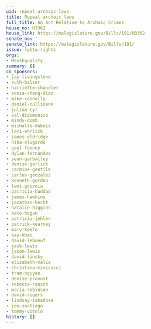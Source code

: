 ```yaml
---
uid: repeal-archaic-laws
title: Repeal archaic laws
full_title: An Act Relative to Archaic Crimes
house_no: H3362
house_link: https://malegislature.gov/Bills/191/H3362
senate_no: ''
senate_link: https://malegislature.gov/Bills/191/
issue: lgbtq-rights
orgs:
- MassEquality
summary: []
co_sponsors:
- jay-livingstone
- ruth-balser
- harriette-chandler
- sonia-chang-diaz
- mike-connolly
- daniel-cullinane
- julian-cyr
- sal-didomenico
- mindy-domb
- michelle-dubois
- lori-ehrlich
- james-eldridge
- nika-elugardo
- paul-feeney
- dylan-fernandes
- sean-garballey
- denise-garlick
- carmine-gentile
- carlos-gonzalez
- kenneth-gordon
- tami-gouveia
- patricia-haddad
- james-hawkins
- jonathan-hecht
- natalie-higgins
- kate-hogan
- patricia-jehlen
- patrick-kearney
- mary-keefe
- kay-khan
- david-leboeuf
- jack-lewis
- jason-lewis
- david-linsky
- elizabeth-malia
- christina-minicucci
- tram-nguyen
- denise-provost
- rebecca-rausch
- maria-robinson
- david-rogers
- lindsay-sabadosa
- jon-santiago
- tommy-vitolo
history: []
---
```

